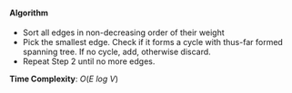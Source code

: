 #### Algorithm
* Sort all edges in non-decreasing order of their weight
* Pick the smallest edge. Check if it forms a cycle with thus-far formed spanning tree. If no cycle, add, otherwise discard.
* Repeat Step 2 until no more edges.

**Time Complexity**: $O(E\ log\ V)$
